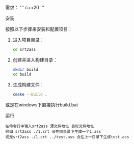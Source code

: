 需求：
    '''
    c++20
    '''

安装

按照以下步骤来安装和配置项目：

1.  进入项目目录：
    
    ```bash
    cd srt2ass
    ```
    
2.  创建并进入构建目录：
    
    ```bash
    mkdir build
    cd build
    ```
    
3.  生成构建文件：
    
    ```bash
    cmake --build .
    ```

或是在windows下直接执行build.bat

运行

    在命令行中输入srt2ass 源文件地址 目标文件地址
    例如 srt2ass ./1.srt 会在同目录下生成一个1.ass
    或是srt2ass ./1.srt ../test.ass 会在上一目录下生成test.ass
    

